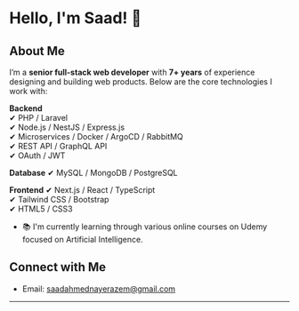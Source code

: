 # Hello, I'm Saad! 👋

## About Me

I’m a **senior full-stack web developer** with **7+ years** of experience designing and building web products. Below are the core technologies I work with:

**Backend**  
✔ PHP / Laravel  
✔ Node.js / NestJS / Express.js  
✔ Microservices / Docker / ArgoCD / RabbitMQ  
✔ REST API / GraphQL API  
✔ OAuth / JWT  

**Database**
✔ MySQL / MongoDB / PostgreSQL 

**Frontend**
✔ Next.js / React / TypeScript  
✔ Tailwind CSS / Bootstrap  
✔ HTML5 / CSS3  

- 📚 I'm currently learning through various online courses on Udemy focused on Artificial Intelligence.

## Connect with Me
- Email: [saadahmednayerazem@gmail.com](mailto:saadahmednayerazem@gmail.com)
---
